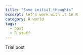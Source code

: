 ```yaml
---
title: "Some initial thoughts"
excerpt: let's work with it in R 
category: R world
tags:
  - post
  - R stuff
---
```


Trial post